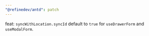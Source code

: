```yaml
---
"@refinedev/antd": patch
---
```


feat: `syncWithLocation.syncId` default to `true` for `useDrawerForm` and `useModalForm`.
